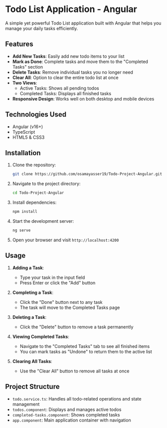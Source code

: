 # Todo List Application - Angular

A simple yet powerful Todo List application built with Angular that helps you manage your daily tasks efficiently.

## Features

- **Add New Tasks**: Easily add new todo items to your list
- **Mark as Done**: Complete tasks and move them to the "Completed Tasks" section
- **Delete Tasks**: Remove individual tasks you no longer need
- **Clear All**: Option to clear the entire todo list at once
- **Two Views**:
  - Active Tasks: Shows all pending todos
  - Completed Tasks: Displays all finished tasks
- **Responsive Design**: Works well on both desktop and mobile devices

## Technologies Used

- Angular (v16+)
- TypeScript
- HTML5 & CSS3

## Installation

1. Clone the repository:
   ```bash
   git clone https://github.com/osamayasser19/Todo-Project-Angular.git
   ```
2. Navigate to the project directory:
   ```bash
   cd Todo-Project-Angular
   ```
3. Install dependencies:
   ```bash
   npm install
   ```
4. Start the development server:
   ```bash
   ng serve
   ```
5. Open your browser and visit `http://localhost:4200`

## Usage

1. **Adding a Task**:
   - Type your task in the input field
   - Press Enter or click the "Add" button

2. **Completing a Task**:
   - Click the "Done" button next to any task
   - The task will move to the Completed Tasks page

3. **Deleting a Task**:
   - Click the "Delete" button to remove a task permanently

4. **Viewing Completed Tasks**:
   - Navigate to the "Completed Tasks" tab to see all finished items
   - You can mark tasks as "Undone" to return them to the active list

5. **Clearing All Tasks**:
   - Use the "Clear All" button to remove all tasks at once

## Project Structure

- `todo.service.ts`: Handles all todo-related operations and state management
- `todos.component`: Displays and manages active todos
- `completed-tasks.component`: Shows completed tasks
- `app.component`: Main application container with navigation

